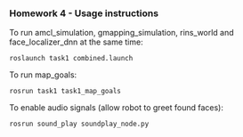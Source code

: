 ### Homework 4 - Usage instructions

To run amcl_simulation, gmapping_simulation, rins_world and face_localizer_dnn at the same time:

`roslaunch task1 combined.launch`

To run map_goals:

`rosrun task1 task1_map_goals`

To enable audio signals (allow robot to greet found faces):

`rosrun sound_play soundplay_node.py`
